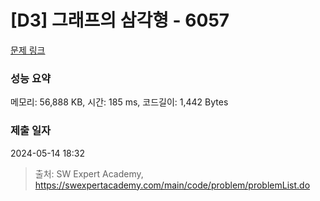 # [D3] 그래프의 삼각형 - 6057 

[문제 링크](https://swexpertacademy.com/main/code/problem/problemDetail.do?contestProbId=AWbHcWd6AFcDFAV0) 

### 성능 요약

메모리: 56,888 KB, 시간: 185 ms, 코드길이: 1,442 Bytes

### 제출 일자

2024-05-14 18:32



> 출처: SW Expert Academy, https://swexpertacademy.com/main/code/problem/problemList.do